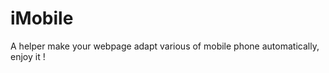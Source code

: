 iMobile
=======

A helper make your webpage adapt various of mobile phone automatically, enjoy it !
